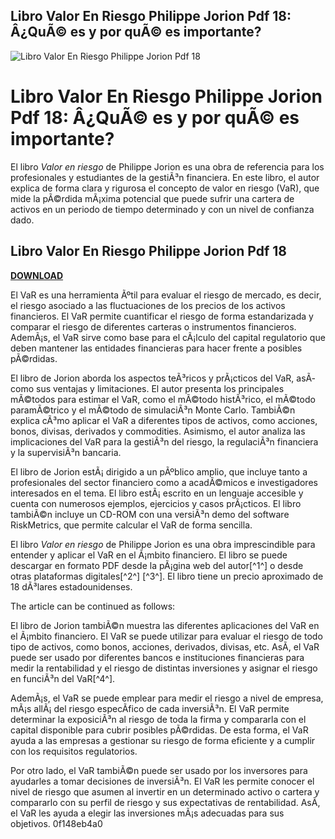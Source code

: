## Libro Valor En Riesgo Philippe Jorion Pdf 18: Â¿QuÃ© es y por quÃ© es importante?

 
![Libro Valor En Riesgo Philippe Jorion Pdf 18](https://encrypted-tbn0.gstatic.com/images?q=tbn:ANd9GcRz0QBmMhqxqxcemOSx4RmX3ASEvcgfwN9mMf8LR_jHx-Z3HPT5SkSt8ZrI)

 
# Libro Valor En Riesgo Philippe Jorion Pdf 18: Â¿QuÃ© es y por quÃ© es importante?
  
El libro *Valor en riesgo* de Philippe Jorion es una obra de referencia para los profesionales y estudiantes de la gestiÃ³n financiera. En este libro, el autor explica de forma clara y rigurosa el concepto de valor en riesgo (VaR), que mide la pÃ©rdida mÃ¡xima potencial que puede sufrir una cartera de activos en un periodo de tiempo determinado y con un nivel de confianza dado.
 
## Libro Valor En Riesgo Philippe Jorion Pdf 18


[**DOWNLOAD**](https://venemena.blogspot.com/?download=2tKAdW)

  
El VaR es una herramienta Ãºtil para evaluar el riesgo de mercado, es decir, el riesgo asociado a las fluctuaciones de los precios de los activos financieros. El VaR permite cuantificar el riesgo de forma estandarizada y comparar el riesgo de diferentes carteras o instrumentos financieros. AdemÃ¡s, el VaR sirve como base para el cÃ¡lculo del capital regulatorio que deben mantener las entidades financieras para hacer frente a posibles pÃ©rdidas.
  
El libro de Jorion aborda los aspectos teÃ³ricos y prÃ¡cticos del VaR, asÃ­ como sus ventajas y limitaciones. El autor presenta los principales mÃ©todos para estimar el VaR, como el mÃ©todo histÃ³rico, el mÃ©todo paramÃ©trico y el mÃ©todo de simulaciÃ³n Monte Carlo. TambiÃ©n explica cÃ³mo aplicar el VaR a diferentes tipos de activos, como acciones, bonos, divisas, derivados y commodities. Asimismo, el autor analiza las implicaciones del VaR para la gestiÃ³n del riesgo, la regulaciÃ³n financiera y la supervisiÃ³n bancaria.
  
El libro de Jorion estÃ¡ dirigido a un pÃºblico amplio, que incluye tanto a profesionales del sector financiero como a acadÃ©micos e investigadores interesados en el tema. El libro estÃ¡ escrito en un lenguaje accesible y cuenta con numerosos ejemplos, ejercicios y casos prÃ¡cticos. El libro tambiÃ©n incluye un CD-ROM con una versiÃ³n demo del software RiskMetrics, que permite calcular el VaR de forma sencilla.
  
El libro *Valor en riesgo* de Philippe Jorion es una obra imprescindible para entender y aplicar el VaR en el Ã¡mbito financiero. El libro se puede descargar en formato PDF desde la pÃ¡gina web del autor[^1^] o desde otras plataformas digitales[^2^] [^3^]. El libro tiene un precio aproximado de 18 dÃ³lares estadounidenses.

The article can be continued as follows:
  
El libro de Jorion tambiÃ©n muestra las diferentes aplicaciones del VaR en el Ã¡mbito financiero. El VaR se puede utilizar para evaluar el riesgo de todo tipo de activos, como bonos, acciones, derivados, divisas, etc. AsÃ­, el VaR puede ser usado por diferentes bancos e instituciones financieras para medir la rentabilidad y el riesgo de distintas inversiones y asignar el riesgo en funciÃ³n del VaR[^4^].
  
AdemÃ¡s, el VaR se puede emplear para medir el riesgo a nivel de empresa, mÃ¡s allÃ¡ del riesgo especÃ­fico de cada inversiÃ³n. El VaR permite determinar la exposiciÃ³n al riesgo de toda la firma y compararla con el capital disponible para cubrir posibles pÃ©rdidas. De esta forma, el VaR ayuda a las empresas a gestionar su riesgo de forma eficiente y a cumplir con los requisitos regulatorios.
  
Por otro lado, el VaR tambiÃ©n puede ser usado por los inversores para ayudarles a tomar decisiones de inversiÃ³n. El VaR les permite conocer el nivel de riesgo que asumen al invertir en un determinado activo o cartera y compararlo con su perfil de riesgo y sus expectativas de rentabilidad. AsÃ­, el VaR les ayuda a elegir las inversiones mÃ¡s adecuadas para sus objetivos.
 0f148eb4a0
